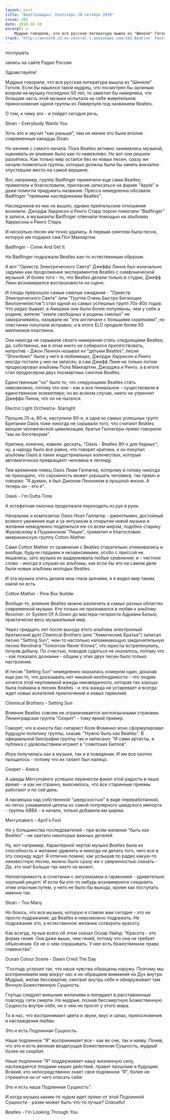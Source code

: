 ```yaml
---
layout: post
title: "Beatles&apos; Footsteps 10 октября 2010"
issue: 282
date: 2010-10-10
excerpt: >
    Мудрые говорили, что вся русская литература вышла из "Шинели" Гоголя. Если бы нашелся такой мудрец, что посмотрел бы орлиным взором на музыку последних 50 лет, то заметил бы наверняка, что большая часть этой музыки испытала на себе живительное прикосновение одной группы из Ливерпуля под названием Beatles.
track: "http://aerost8.s3.eu-central-1.amazonaws.com/282-Beatles' Footsteps.mp3"
---
```


послушать

запись на сайте Радио России

Здравствуйте!

Мудрые говорили, что вся русская литература вышла из "Шинели" Гоголя. Если бы нашелся такой мудрец, что посмотрел бы орлиным взором на музыку последних 50 лет, то заметил бы наверняка, что большая часть этой музыки испытала на себе живительное прикосновение одной группы из Ливерпуля под названием Beatles.

О том, к чему это - и пойдет сегодня речь.

Sloan - Everybody Wants You

Хоть это и звучит "как раньше", тем не менее это были вполне современные канадцы Sloan.

Но начнем с самого начала. Пока Beatles активно занимались музыкой, оценивать их влияние было как-то невежливо. Но вот они решили разойтись. Как только мир остался без их новых песен, сразу же начали появляться группы, которые должны были бы занять внезапно опустевшее место на самой вершине.

Вот, например, группу Badfinger приметили еще сами Beatles; приметили и благословили, пригласив записаться на фирме "Apple" и даже помогли придумать название. Пресса немедленна обозвала Badfinger "прямыми наследниками Beatles".

Наследников из них не вышло, однако приятельские отношения возникли. Джордж Харрисон и Ринго Старр порою помогали "Badfinger" в записи, а музыканты Badfinger отвечали помощью на альбомах Харрисона и Ринго Стара.

И несколько песен им точно удались. А первым синглом была песня, которую им подарил сам Пол Маккартни.

Badfinger - Come And Get It

Но Badfinger подражали Beatles как-то естественным образом.

А вот "Оркестр Электрического Света" Джеффа Линна был изначально задуман как продолжение экспериментов Beatles с симфонической музыкой. И более того - то, что Beatles делали только в студии, Джефф Линн вознамерился воспроизвести на сцене.

И плоды превзошли самые смелые ожидания - "Оркестр Электрического Света" (или "Группа Очень Быстро Бегающих Виолончелистов") стал одной из самых успешных групп 70х-80х годов. Что редко бывает, в Америке они были более популярны, чем у себя а родине; жители "земли свободных и родины смелых" не заморачиваясь, называли их "эти англичане с большими скрипками", но пластинки покупали исправно; и в итоге ELO продали более 50 миллионов пластинок.

Они никогда не скрывали своего намерения стать следующими Beatles; да, собственно, им в этом никто не собирался препятствовать, напротив - Джон Леннон называл их "детьми Beatles", песня "Showdown" была у него в любимицах; Джордж Харрисон и Ринго иногда гостили у них на записях; а сам Джефф Линн не только потом продюсировал альбомы Пола Маккартни, Джорджа и Ринго, а в итоге стал продюсером двух посмертных синглов Beatles.

Единственным "но" было то, что следующими Beatles стать невозможно, потому что они - как и все гениальное - существовали в единственном экземпляре; но во всяком случае, никто не упрекнет Джеффа Линна, что он не пытался.

Electric Light Orchestra- Starlight

Прошли 70-е, 80-е, наступили 90-е, и одна из самых успешных групп Британии Oasis тоже никогда не скрывали того, что считают Beatles венцом человеческой цивилизации; братья Галлагеры прямо говорили: "мы их боготворим".

Критики, конечно, язвили: дескать, "Oasis - Beatles 90-х для бедных"; ну, а народу было все равно, что говорят критики, и он покупал альбомы Oasis в таких индустриальных количествах, которые автоматически превращают человека в легенду.

Тем временем певец Oasis Лиам Галлагер, которому в голову никогда не приходило, что скромность может украшать человека, так прямо и говорил: "Я думаю, я был Джоном Ленноном в прошлой жизни. А теперь он - это я".

Oasis - I'm Outta Time

А эстафетная палочка продолжала переходить из рук в руки.

Начальник и композитор Oasis Ноэл Галлагер - джентльмен, достойный всякого уважения еще и за энтузиазм в открытии новой музыки и желании немедленно поделиться ею со всем миром, подобно старику Жуковскому в Пушкинском "Лицее", приметил и благословил американскую группу Cotton Mather.

Сами Cotton Mather от сравнения с Beatles старательно отнекивались и вообще, будучи гордыми и независимыми, особо с прессой не якшались; зато музыка их выдерживала любые сравнения; и - честное слово - иногда я слушал их альбомы, как если бы это на самом деле были новые альбомы молодых Beatles.

И эта музыка опять делала мои глаза зрячими, и я видел мир таким, какой он есть.

Cotton Mather - Pine Box Builder

Вообще-то, влияние Beatles можно различить в самых разных областях современной музыки. Кто только не признавался в любви к альбому Revolver: от System Of A Down до мастера-гитариста Адриана Белью; практически весь музыкальный мир.

Через тридцать лет после выхода этого альбома электронный британский дуэт Chemical Brothers (или "Химические Братья") записал песню "Setting Sun", чем-то настолько напоминающую закдючительную песню Revolverа "Tomorrow Never Knows", что юристы встрепенулись, почуяв добычу. По счастью, поводов судиться не оказалось, потому что - как показало дознание - общим у этих двух песен было только настроение.

И песня "Setting Sun" немедленно оказалась номером один, доказав еще раз то, что доказывать нет никакой необходимости - что людям хочется этой неуловимой жажды неизведанного, которая так хорошо была поймана в песнях Beatles - и эта жажда не устаревает и всегда ждет новых искателей приключений и новых гармоний.

Chemical Brothers - Setting Sun

Влияние Beatles совсем не ограничивается англоязычными странами. Ленинградская группа "Секрет" - тому яркий пример.

Говорят, что в юности бас-гитарист Коля Фоменко ясно сформулировал будущую политику группы, сказав: "Нужно быть как Beatles". В официальной биографии группы так и написано: "И сами артисты, и публика с удовольствием играют в "советских Битлов".

Игра получилась как в музыке, так и в поведении. И им все охотно прощалось - потому что их талант был налицо.

Секрет - Алиса

А шведы Merrymakers успешно перенесли факел этой радости в наше время - и как ни странно, выяснилось, что все старинные приемы работают и по сей день.

А насмешка над собственной "шведскостью" в виде переработанной, но легко узнаваемой цитаты из самой популярного шведского импорта - группы ABBA - в начале, только добавила им шарма.

Merrymakers - April's Fool

Но у большинства последователей - при всем желании "быть как Beatles" - не хватало некоторых важных деталей.

Ну, вот например. Характерной чертой музыки Beatles была их способность и желание удивлять и никогда не делать того, чего все в эту секунду ждут. Я отлично помню, как услышав по радио какую-то неизвестную песню, можно было сразу же с уверенностью сказать - Да, это они! Больше так никто не может.

Неповторимость в сочетании с энтузиазмом и гармонией - удивительно хороший рецепт. И если бы кто-то нибудь вознамерился следовать этим опасным путем, у него не было бы выхода, кроме как поступать именно так.

Sloan - Too Many

Но боюсь, что вся музыка, которую я ставлю вам сегодня - это не просто подражание; да Beatles и невозможно подражать. Не подражание это, а естественное желание сотворить красоту.

Как всегда, лучше всего об этом сказал Оскар Уайлд: "Красота - это форма гения. Она даже выше, чем гений, потому что она не требует объяснения. Ее не о чем спрашивать. У нее есть божественное право главенства".

Ocean Colour Scene - Dawn Cried The Day

"Господь устроил так, что наши чувства обращены наружу. Поэтому мы воспринимаем мир вокруг нас и не обращаем внимания на Дух внутри. Мудрый, желая бессмертия, смотрит внутрь себя и обнаруживает там Вечную Божественную Сущность.

Глупцы следуют внешним желаниям и попадают в расставленные повсюду сети смерти. Но мудрые, познав бессмертную Божественную Сущность внутри себя, ни о чем не просят у этого мира.

То в нас, что воспринимает цвета и звуки, вкус и запах, прикосновения и наслаждения любви:

Это и есть Подлинная Сущность.

Наше подлинное "Я" воспринимает все - как во сне, так и наяву. Поняв, что это и есть великая вездесущая Божественная Сущность, мудрый более не скорбит.

Наше подлинное "Я" поддерживает нашу жизненную силу, наслаждается плодами наших действий, правит прошлым и будущим. Всякий, кто непосредственно знает свое подлинное "Я", более не стремится ни от чего спасать себя:

Это и есть наша Подлинная Сущность".

И когда музыка каким-то чудом идет прямо от этой Подлинной Сущности - разве может быть что-то лучше? Спасибо!

Beatles - I'm Looking Through You
